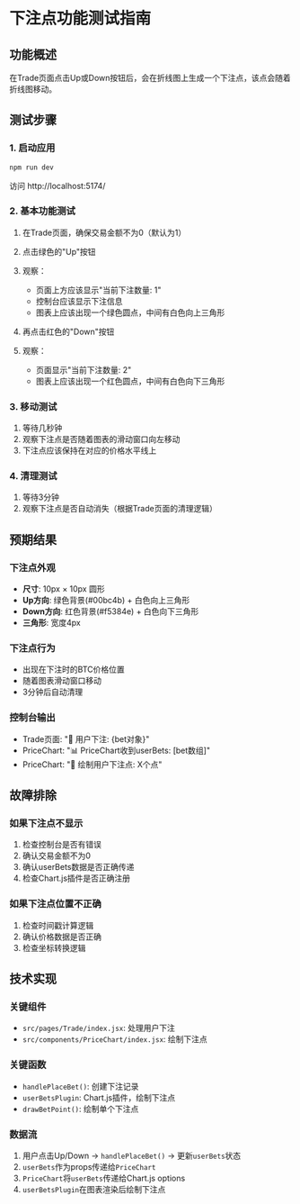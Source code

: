 # 下注点功能测试指南

## 功能概述
在Trade页面点击Up或Down按钮后，会在折线图上生成一个下注点，该点会随着折线图移动。

## 测试步骤

### 1. 启动应用
```bash
npm run dev
```
访问 http://localhost:5174/

### 2. 基本功能测试
1. 在Trade页面，确保交易金额不为0（默认为1）
2. 点击绿色的"Up"按钮
3. 观察：
   - 页面上方应该显示"当前下注数量: 1"
   - 控制台应该显示下注信息
   - 图表上应该出现一个绿色圆点，中间有白色向上三角形

4. 再点击红色的"Down"按钮
5. 观察：
   - 页面显示"当前下注数量: 2"
   - 图表上应该出现一个红色圆点，中间有白色向下三角形

### 3. 移动测试
1. 等待几秒钟
2. 观察下注点是否随着图表的滑动窗口向左移动
3. 下注点应该保持在对应的价格水平线上

### 4. 清理测试
1. 等待3分钟
2. 观察下注点是否自动消失（根据Trade页面的清理逻辑）

## 预期结果

### 下注点外观
- **尺寸**: 10px × 10px 圆形
- **Up方向**: 绿色背景(#00bc4b) + 白色向上三角形
- **Down方向**: 红色背景(#f5384e) + 白色向下三角形
- **三角形**: 宽度4px

### 下注点行为
- 出现在下注时的BTC价格位置
- 随着图表滑动窗口移动
- 3分钟后自动清理

### 控制台输出
- Trade页面: "🎯 用户下注: {bet对象}"
- PriceChart: "📊 PriceChart收到userBets: [bet数组]"
- PriceChart: "🎨 绘制用户下注点: X个点"

## 故障排除

### 如果下注点不显示
1. 检查控制台是否有错误
2. 确认交易金额不为0
3. 确认userBets数据是否正确传递
4. 检查Chart.js插件是否正确注册

### 如果下注点位置不正确
1. 检查时间戳计算逻辑
2. 确认价格数据是否正确
3. 检查坐标转换逻辑

## 技术实现

### 关键组件
- `src/pages/Trade/index.jsx`: 处理用户下注
- `src/components/PriceChart/index.jsx`: 绘制下注点

### 关键函数
- `handlePlaceBet()`: 创建下注记录
- `userBetsPlugin`: Chart.js插件，绘制下注点
- `drawBetPoint()`: 绘制单个下注点

### 数据流
1. 用户点击Up/Down → `handlePlaceBet()` → 更新`userBets`状态
2. `userBets`作为props传递给`PriceChart`
3. `PriceChart`将`userBets`传递给Chart.js options
4. `userBetsPlugin`在图表渲染后绘制下注点
